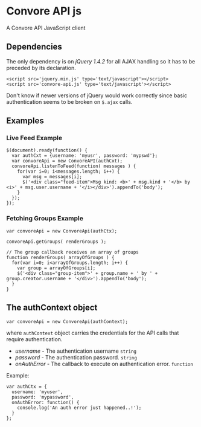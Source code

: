 # Convore API js

A Convore API JavaScript client

## Dependencies

The only dependency is on *jQuery 1.4.2* for all AJAX handling so it has
to be preceded by its declaration.

    <script src='jquery.min.js' type='text/javascript'></script>
    <script src='convore-api.js' type='text/javascript'></script>

Don't know if newer versions of jQuery would work correctly since basic 
authentication seems to be broken on `$.ajax` calls.

## Examples

### Live Feed Example

    $(document).ready(function() {
      var authCxt = {username: 'myusr', password: 'mypswd'};
      var convoreApi = new ConvoreAPI(authCxt);
      convoreApi.listenToFeed(function( messages ) {
        for(var i=0; i<messages.length; i++) {
          var msg = messages[i];
          $('<div class="feed-item">Msg kind: <b>' + msg.kind + '</b> by <i>' + msg.user.username + '</i></div>').appendTo('body');
        }
      });
    });

### Fetching Groups Example

    var convoreApi = new ConvoreApi(authCtx);

    convoreApi.getGroups( renderGroups );

    // The group callback receives an array of groups
    function renderGroups( arrayOfGroups ) {
      for(var i=0; i<arrayOfGroups.length; i++) {
        var group = arrayOfGroups[i];
        $('<div class="group-item">' + group.name + ' by ' + group.creator.username + '</div>').appendTo('body');
      }
    }

## The authContext object

    var convoreApi = new ConvoreApi(authContext);

where `authContext` object carries the credentials for the API calls that require authentication.

  * *username* - The authentication username `string`
  * *password* - The authentication password. `string`
  * *onAuthError* - The callback to execute on authentication error. `function`

Example:

    var authCtx = {
      username: 'myuser',
      password: 'mypassword',
      onAuthError: function() {
        console.log('An auth error just happened..!');
      }
    };
